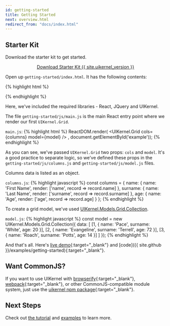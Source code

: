 ```yaml
---
id: getting-started
title: Getting Started
next: overview.html
redirect_from: "docs/index.html"
---
```


## Starter Kit

Download the starter kit to get started.

<center>
  <a href="/dist/starter-kit.zip" class="btn btn-lg btn-success download-uikernel-button">
    Download Starter Kit {{ site.uikernel_version }}
  </a>
</center>

Open up `getting-started/index.html`. It has the following contents:

{% highlight html %}
<!DOCTYPE html>
<html lang="en">
<head>
  <meta charset="UTF-8">
  <title>Getting Started</title>
  <link href="https://cdnjs.cloudflare.com/ajax/libs/twitter-bootstrap/3.3.5/css/bootstrap.min.css" rel="stylesheet" type="text/css"/>
  <link href="../libs/css/base/main.css" rel="stylesheet" type="text/css"/>
  <link href="css/main.css" rel="stylesheet" type="text/css"/>
</head>
<body>
<div class="container" id="example"></div>

<script src="https://cdnjs.cloudflare.com/ajax/libs/jquery/2.1.3/jquery.min.js"></script>
<script src="https://cdnjs.cloudflare.com/ajax/libs/react/0.14.8/react.min.js"></script>
<script src="https://cdnjs.cloudflare.com/ajax/libs/react/0.14.8/react-dom.min.js"></script>
<script src="https://cdnjs.cloudflare.com/ajax/libs/babel-standalone/6.15.0/babel.min.js"></script>
<script src="../libs/js/uikernel.js"></script>

<!-- Grid model -->
<script src="js/model.js" type="text/babel"></script>

<!-- Grid columns -->
<script src="js/columns.js" type="text/babel"></script>

<!-- Main file to render -->
<script src="js/main.js" type="text/babel"></script>
</body>
</html>
{% endhighlight %}

Here, we've included the required libraries - React, JQuery and UIKernel.

The file `getting-started/js/main.js` is the main React entry point where we render our first `UIKernel.Grid`.

`main.js`:
{% highlight html %}
ReactDOM.render(
  <UIKernel.Grid
    cols={columns}
    model={model}
  />
, document.getElementById('example'));
{% endhighlight %}

As you can see, we've passed `UIKernel.Grid` two props: `cols` and `model`. It's a good practice to separate logic,
so we've defined these props in the `getting-started/js/columns.js` and `getting-started/js/model.js` files.

Columns data is listed as an object.

`columns.js`:
{% highlight javascript %}
const columns = {
  name: {
    name: 'First Name',
    render: ['name', record => record.name]
  },
  surname: {
    name: 'Last Name',
    render: ['surname', record => record.surname]
  },
  age: {
    name: 'Age',
    render: ['age', record => record.age]
  }
};
{% endhighlight %}

To create a grid model, we've used [UIKernel.Models.Grid.Collection](/docs/grid-model-collection.html).

`model.js`:
{% highlight javascript %}
const model = new UIKernel.Models.Grid.Collection({
  data: [
    [1, {
      name: 'Pace',
      surname: 'White',
      age: 20
    }],
    [2, {
      name: 'Evangeline',
      surname: 'Terrell',
      age: 72
    }],
    [3, {
      name: 'Roach',
      surname: 'Potts',
      age: 14
    }]
  ]
});
{% endhighlight %}

And that's all. Here's [live demo](/examples/getting-started/){:target="_blank"} and [code]({{ site.github }}/examples/getting-started){:target="_blank"}.

## Want CommonJS?

If you want to use UIKernel with
[browserify](http://browserify.org/){:target="_blank"},
[webpack](https://webpack.github.io/){:target="_blank"}, or other CommonJS-compatible module system, just use the
[uikernel npm package](https://www.npmjs.com/package/uikernel){:target="_blank"}.

## Next Steps

Check out [the tutorial](/docs/tutorial.html) and [examples](/examples/index.html) to learn more.
